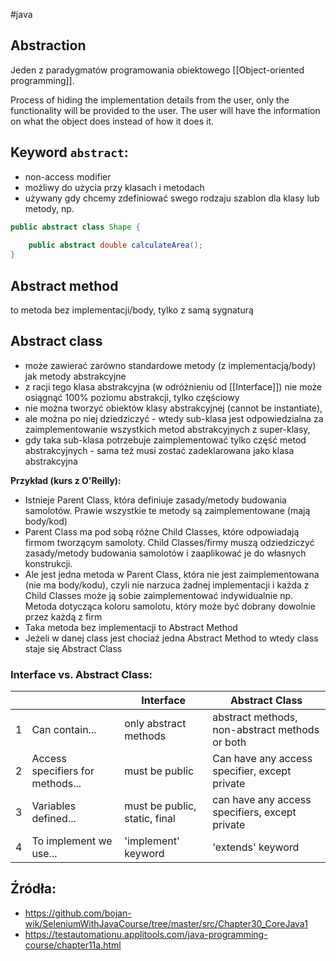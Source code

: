 #java 

## Abstraction
Jeden z paradygmatów programowania obiektowego [[Object-oriented programming]].

Process of hiding the implementation details from the user, only the functionality will be provided to the user. The user will have the information on what the object does instead of how it does it.

## Keyword `abstract`:
- non-access modifier
- możliwy do użycia przy klasach i metodach
- używany gdy chcemy zdefiniować swego rodzaju szablon dla klasy lub metody, np.
```java
public abstract class Shape {
	
	public abstract double calculateArea();
}
```

## Abstract method
to metoda bez implementacji/body, tylko z samą sygnaturą

## Abstract class
- może zawierać zarówno standardowe metody (z implementacją/body) jak metody abstrakcyjne
- z racji tego klasa abstrakcyjna (w odróżnieniu od [[Interface]]) nie może osiągnąć 100% poziomu abstrakcji, tylko częściowy 
- nie można tworzyć obiektów klasy abstrakcyjnej (cannot be instantiate), 
- ale można po niej dziedziczyć - wtedy sub-klasa jest odpowiedzialna za zaimplementowanie wszystkich metod abstrakcyjnych z super-klasy,
- gdy taka sub-klasa potrzebuje zaimplementować tylko część metod abstrakcyjnych - sama też musi zostać zadeklarowana jako klasa abstrakcyjna

**Przykład (kurs z O'Reilly):**
- Istnieje Parent Class, która definiuje zasady/metody budowania samolotów. Prawie wszystkie te metody są zaimplementowane (mają body/kod) 
- Parent Class ma pod sobą różne Child Classes, które odpowiadają firmom tworzącym samoloty. Child Classes/firmy muszą odziedziczyć zasady/metody budowania samolotów i zaaplikować je do własnych konstrukcji. 
- Ale jest jedna metoda w Parent Class, która nie jest zaimplementowana (nie ma body/kodu), czyli nie narzuca żadnej implementacji i każda z Child Classes może ją sobie zaimplementować indywidualnie np. Metoda dotycząca koloru samolotu, który może być dobrany dowolnie przez każdą z firm 
- Taka metoda bez implementacji to Abstract Method 
- Jeżeli w danej class jest chociaż jedna Abstract Method to wtedy class staje się Abstract Class 

### Interface vs. Abstract Class:

|     |                                  | Interface                     | Abstract Class                                 |
| --- | -------------------------------- | ----------------------------- | ---------------------------------------------- |
| 1   | Can contain...                   | only abstract methods         | abstract methods, non-abstract methods or both |
| 2   | Access specifiers for methods... | must be public                | Can have any access specifier, except private  |
| 3   | Variables defined...             | must be public, static, final | can have any access specifiers, except private |
| 4   | To implement we use...           | 'implement' keyword           | 'extends' keyword                                                |

## Źródła:
- https://github.com/bojan-wik/SeleniumWithJavaCourse/tree/master/src/Chapter30_CoreJava1
- https://testautomationu.applitools.com/java-programming-course/chapter11a.html